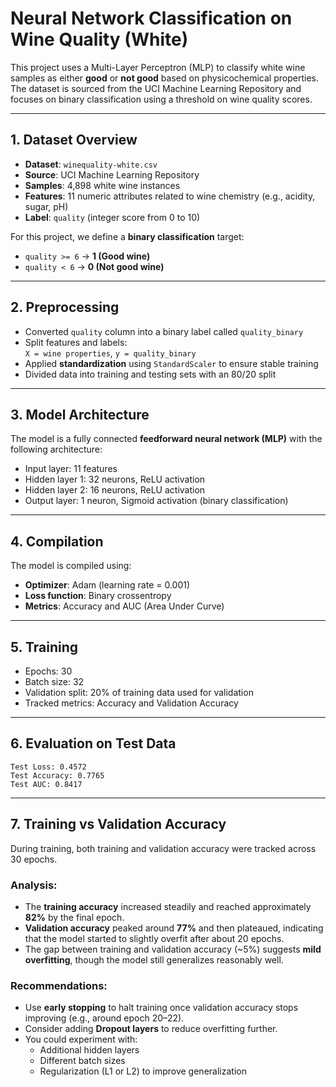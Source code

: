 # Neural Network Classification on Wine Quality (White)

This project uses a Multi-Layer Perceptron (MLP) to classify white wine samples as either **good** or **not good** based on physicochemical properties. The dataset is sourced from the UCI Machine Learning Repository and focuses on binary classification using a threshold on wine quality scores.

---

## 1. Dataset Overview

- **Dataset**: `winequality-white.csv`
- **Source**: UCI Machine Learning Repository
- **Samples**: 4,898 white wine instances
- **Features**: 11 numeric attributes related to wine chemistry (e.g., acidity, sugar, pH)
- **Label**: `quality` (integer score from 0 to 10)

For this project, we define a **binary classification** target:
- `quality >= 6` → **1 (Good wine)**
- `quality < 6` → **0 (Not good wine)**

---

## 2. Preprocessing

- Converted `quality` column into a binary label called `quality_binary`
- Split features and labels:  
  `X = wine properties`, `y = quality_binary`
- Applied **standardization** using `StandardScaler` to ensure stable training
- Divided data into training and testing sets with an 80/20 split

---

## 3. Model Architecture

The model is a fully connected **feedforward neural network (MLP)** with the following architecture:

- Input layer: 11 features
- Hidden layer 1: 32 neurons, ReLU activation
- Hidden layer 2: 16 neurons, ReLU activation
- Output layer: 1 neuron, Sigmoid activation (binary classification)

---

## 4. Compilation

The model is compiled using:

- **Optimizer**: Adam (learning rate = 0.001)
- **Loss function**: Binary crossentropy
- **Metrics**: Accuracy and AUC (Area Under Curve)

---

## 5. Training

- Epochs: 30
- Batch size: 32
- Validation split: 20% of training data used for validation
- Tracked metrics: Accuracy and Validation Accuracy

---

## 6. Evaluation on Test Data

```text
Test Loss: 0.4572
Test Accuracy: 0.7765
Test AUC: 0.8417
```
---

## 7. Training vs Validation Accuracy

During training, both training and validation accuracy were tracked across 30 epochs.

### Analysis:
- The **training accuracy** increased steadily and reached approximately **82%** by the final epoch.
- **Validation accuracy** peaked around **77%** and then plateaued, indicating that the model started to slightly overfit after about 20 epochs.
- The gap between training and validation accuracy (~5%) suggests **mild overfitting**, though the model still generalizes reasonably well.

### Recommendations:
- Use **early stopping** to halt training once validation accuracy stops improving (e.g., around epoch 20–22).
- Consider adding **Dropout layers** to reduce overfitting further.
- You could experiment with:
  - Additional hidden layers
  - Different batch sizes
  - Regularization (L1 or L2) to improve generalization


